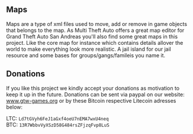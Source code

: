 ## Maps
Maps are a type of xml files used to move, add or remove in game objects that belongs to the map. As Multi Theft Auto offers a great map editor for Grand Theft Auto San Andreas you'll also find some great maps in this project. Like the core map for instance which contains details allover the world to make everything look more realistic. A jail island for our jail resource and some bases for groups/gangs/famileis you name it.  

## Donations
If you like this project we kindly accept your donations as motivation to keep it up in the future. Donations can be sent via paypal on our website: www.gtw-games.org or by these Bitcoin respective Litecoin adresses below:

LTC: `Ld7tGVyh6FeJ1aGxf4oeU7nEMA7wxU4neq`<br>
BTC: `13R7WbbvVyXSzD58G484rsZFjzqFvp8LuS`
